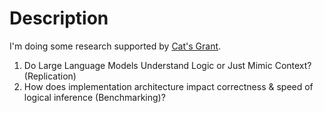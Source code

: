 # Description

I'm doing some research supported by [Cat's Grant]("https://publish.obsidian.md/c1sc0/Projects/Cat's+Grant").

1. Do Large Language Models Understand Logic or Just Mimic Context? (Replication) 
2. How does implementation architecture impact correctness & speed of logical inference (Benchmarking)? 